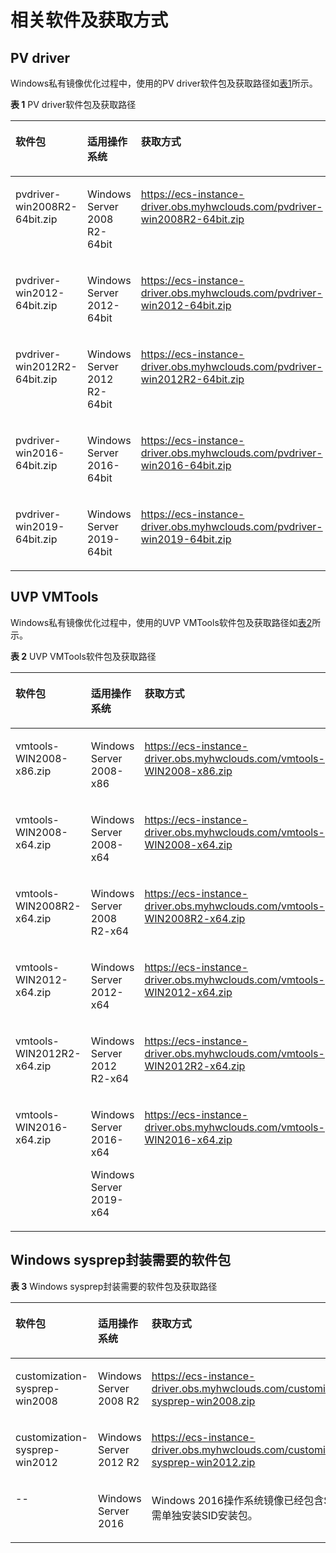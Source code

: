 # 相关软件及获取方式<a name="ims_01_0317"></a>

## PV driver<a name="section11827135261718"></a>

Windows私有镜像优化过程中，使用的PV driver软件包及获取路径如[表1](#table5706231295645)所示。

**表 1**  PV driver软件包及获取路径

<a name="table5706231295645"></a>
<table><thead align="left"><tr id="row3191990095645"><th class="cellrowborder" valign="top" width="26.05%" id="mcps1.2.4.1.1"><p id="p1047902795817"><a name="p1047902795817"></a><a name="p1047902795817"></a>软件包</p>
</th>
<th class="cellrowborder" valign="top" width="26.119999999999997%" id="mcps1.2.4.1.2"><p id="p4349489895817"><a name="p4349489895817"></a><a name="p4349489895817"></a>适用操作系统</p>
</th>
<th class="cellrowborder" valign="top" width="47.83%" id="mcps1.2.4.1.3"><p id="p3342588295817"><a name="p3342588295817"></a><a name="p3342588295817"></a>获取方式</p>
</th>
</tr>
</thead>
<tbody><tr id="row3356146095645"><td class="cellrowborder" valign="top" width="26.05%" headers="mcps1.2.4.1.1 "><p id="p2969336995752"><a name="p2969336995752"></a><a name="p2969336995752"></a>pvdriver-win2008R2-64bit.zip</p>
</td>
<td class="cellrowborder" valign="top" width="26.119999999999997%" headers="mcps1.2.4.1.2 "><p id="p1256008195645"><a name="p1256008195645"></a><a name="p1256008195645"></a>Windows Server 2008 R2-64bit</p>
</td>
<td class="cellrowborder" valign="top" width="47.83%" headers="mcps1.2.4.1.3 "><p id="p2522331210021"><a name="p2522331210021"></a><a name="p2522331210021"></a><a href="https://ecs-instance-driver.obs.myhwclouds.com/pvdriver-win2008R2-64bit.zip" target="_blank" rel="noopener noreferrer">https://ecs-instance-driver.obs.myhwclouds.com/pvdriver-win2008R2-64bit.zip</a></p>
</td>
</tr>
<tr id="row1143107795758"><td class="cellrowborder" valign="top" width="26.05%" headers="mcps1.2.4.1.1 "><p id="p2097357995859"><a name="p2097357995859"></a><a name="p2097357995859"></a>pvdriver-win2012-64bit.zip</p>
</td>
<td class="cellrowborder" valign="top" width="26.119999999999997%" headers="mcps1.2.4.1.2 "><p id="p3869758295758"><a name="p3869758295758"></a><a name="p3869758295758"></a>Windows Server 2012-64bit</p>
</td>
<td class="cellrowborder" valign="top" width="47.83%" headers="mcps1.2.4.1.3 "><p id="p2431768110035"><a name="p2431768110035"></a><a name="p2431768110035"></a><a href="https://ecs-instance-driver.obs.myhwclouds.com/pvdriver-win2012-64bit.zip" target="_blank" rel="noopener noreferrer">https://ecs-instance-driver.obs.myhwclouds.com/pvdriver-win2012-64bit.zip</a></p>
</td>
</tr>
<tr id="row564313749582"><td class="cellrowborder" valign="top" width="26.05%" headers="mcps1.2.4.1.1 "><p id="p3222209595913"><a name="p3222209595913"></a><a name="p3222209595913"></a>pvdriver-win2012R2-64bit.zip</p>
</td>
<td class="cellrowborder" valign="top" width="26.119999999999997%" headers="mcps1.2.4.1.2 "><p id="p66463419582"><a name="p66463419582"></a><a name="p66463419582"></a>Windows Server 2012 R2-64bit</p>
</td>
<td class="cellrowborder" valign="top" width="47.83%" headers="mcps1.2.4.1.3 "><p id="p4919263710041"><a name="p4919263710041"></a><a name="p4919263710041"></a><a href="https://ecs-instance-driver.obs.myhwclouds.com/pvdriver-win2012R2-64bit.zip" target="_blank" rel="noopener noreferrer">https://ecs-instance-driver.obs.myhwclouds.com/pvdriver-win2012R2-64bit.zip</a></p>
</td>
</tr>
<tr id="row806942810046"><td class="cellrowborder" valign="top" width="26.05%" headers="mcps1.2.4.1.1 "><p id="p579444721016"><a name="p579444721016"></a><a name="p579444721016"></a>pvdriver-win2016-64bit.zip</p>
</td>
<td class="cellrowborder" valign="top" width="26.119999999999997%" headers="mcps1.2.4.1.2 "><p id="p443954261018"><a name="p443954261018"></a><a name="p443954261018"></a>Windows Server 2016-64bit</p>
</td>
<td class="cellrowborder" valign="top" width="47.83%" headers="mcps1.2.4.1.3 "><p id="p4677757910051"><a name="p4677757910051"></a><a name="p4677757910051"></a><a href="https://ecs-instance-driver.obs.myhwclouds.com/pvdriver-win2016-64bit.zip" target="_blank" rel="noopener noreferrer">https://ecs-instance-driver.obs.myhwclouds.com/pvdriver-win2016-64bit.zip</a></p>
</td>
</tr>
<tr id="row7723049153116"><td class="cellrowborder" valign="top" width="26.05%" headers="mcps1.2.4.1.1 "><p id="p14724124913111"><a name="p14724124913111"></a><a name="p14724124913111"></a>pvdriver-win2019-64bit.zip</p>
</td>
<td class="cellrowborder" valign="top" width="26.119999999999997%" headers="mcps1.2.4.1.2 "><p id="p1772415496311"><a name="p1772415496311"></a><a name="p1772415496311"></a>Windows Server 2019-64bit</p>
</td>
<td class="cellrowborder" valign="top" width="47.83%" headers="mcps1.2.4.1.3 "><p id="p272484919315"><a name="p272484919315"></a><a name="p272484919315"></a><a href="https://ecs-instance-driver.obs.myhwclouds.com/pvdriver-win2019-64bit.zip" target="_blank" rel="noopener noreferrer">https://ecs-instance-driver.obs.myhwclouds.com/pvdriver-win2019-64bit.zip</a></p>
</td>
</tr>
</tbody>
</table>

## UVP VMTools<a name="section2039583142817"></a>

Windows私有镜像优化过程中，使用的UVP VMTools软件包及获取路径如[表2](#table287880351029)所示。

**表 2**  UVP VMTools软件包及获取路径

<a name="table287880351029"></a>
<table><thead align="left"><tr id="row581551981029"><th class="cellrowborder" valign="top" width="25.682568256825682%" id="mcps1.2.4.1.1"><p id="p6646496310225"><a name="p6646496310225"></a><a name="p6646496310225"></a>软件包</p>
</th>
<th class="cellrowborder" valign="top" width="26.622662266226627%" id="mcps1.2.4.1.2"><p id="p1495289010225"><a name="p1495289010225"></a><a name="p1495289010225"></a>适用操作系统</p>
</th>
<th class="cellrowborder" valign="top" width="47.6947694769477%" id="mcps1.2.4.1.3"><p id="p322459810225"><a name="p322459810225"></a><a name="p322459810225"></a>获取方式</p>
</th>
</tr>
</thead>
<tbody><tr id="row644629451029"><td class="cellrowborder" valign="top" width="25.682568256825682%" headers="mcps1.2.4.1.1 "><p id="p3340846410256"><a name="p3340846410256"></a><a name="p3340846410256"></a>vmtools-WIN2008-x86.zip</p>
</td>
<td class="cellrowborder" valign="top" width="26.622662266226627%" headers="mcps1.2.4.1.2 "><p id="p213223571029"><a name="p213223571029"></a><a name="p213223571029"></a>Windows Server 2008-x86</p>
</td>
<td class="cellrowborder" valign="top" width="47.6947694769477%" headers="mcps1.2.4.1.3 "><p id="p3825706410240"><a name="p3825706410240"></a><a name="p3825706410240"></a><a href="https://ecs-instance-driver.obs.myhwclouds.com/vmtools-WIN2008-x86.zip" target="_blank" rel="noopener noreferrer">https://ecs-instance-driver.obs.myhwclouds.com/vmtools-WIN2008-x86.zip</a></p>
</td>
</tr>
<tr id="row418510231029"><td class="cellrowborder" valign="top" width="25.682568256825682%" headers="mcps1.2.4.1.1 "><p id="p5054423410259"><a name="p5054423410259"></a><a name="p5054423410259"></a>vmtools-WIN2008-x64.zip</p>
</td>
<td class="cellrowborder" valign="top" width="26.622662266226627%" headers="mcps1.2.4.1.2 "><p id="p422027771029"><a name="p422027771029"></a><a name="p422027771029"></a>Windows Server 2008-x64</p>
</td>
<td class="cellrowborder" valign="top" width="47.6947694769477%" headers="mcps1.2.4.1.3 "><p id="p2738971910246"><a name="p2738971910246"></a><a name="p2738971910246"></a><a href="https://ecs-instance-driver.obs.myhwclouds.com/vmtools-WIN2008-x64.zip" target="_blank" rel="noopener noreferrer">https://ecs-instance-driver.obs.myhwclouds.com/vmtools-WIN2008-x64.zip</a></p>
</td>
</tr>
<tr id="row936991610413"><td class="cellrowborder" valign="top" width="25.682568256825682%" headers="mcps1.2.4.1.1 "><p id="p1600055610444"><a name="p1600055610444"></a><a name="p1600055610444"></a>vmtools-WIN2008R2-x64.zip</p>
</td>
<td class="cellrowborder" valign="top" width="26.622662266226627%" headers="mcps1.2.4.1.2 "><p id="p5189277710445"><a name="p5189277710445"></a><a name="p5189277710445"></a>Windows Server 2008 R2-x64</p>
</td>
<td class="cellrowborder" valign="top" width="47.6947694769477%" headers="mcps1.2.4.1.3 "><p id="p1101589210423"><a name="p1101589210423"></a><a name="p1101589210423"></a><a href="https://ecs-instance-driver.obs.myhwclouds.com/vmtools-WIN2008R2-x64.zip" target="_blank" rel="noopener noreferrer">https://ecs-instance-driver.obs.myhwclouds.com/vmtools-WIN2008R2-x64.zip</a></p>
</td>
</tr>
<tr id="row3109057610416"><td class="cellrowborder" valign="top" width="25.682568256825682%" headers="mcps1.2.4.1.1 "><p id="p184781851052"><a name="p184781851052"></a><a name="p184781851052"></a>vmtools-WIN2012-x64.zip</p>
</td>
<td class="cellrowborder" valign="top" width="26.622662266226627%" headers="mcps1.2.4.1.2 "><p id="p38715801053"><a name="p38715801053"></a><a name="p38715801053"></a>Windows Server 2012-x64</p>
</td>
<td class="cellrowborder" valign="top" width="47.6947694769477%" headers="mcps1.2.4.1.3 "><p id="p506877110427"><a name="p506877110427"></a><a name="p506877110427"></a><a href="https://ecs-instance-driver.obs.myhwclouds.com/vmtools-WIN2012-x64.zip" target="_blank" rel="noopener noreferrer">https://ecs-instance-driver.obs.myhwclouds.com/vmtools-WIN2012-x64.zip</a></p>
</td>
</tr>
<tr id="row6193012410410"><td class="cellrowborder" valign="top" width="25.682568256825682%" headers="mcps1.2.4.1.1 "><p id="p396242010510"><a name="p396242010510"></a><a name="p396242010510"></a>vmtools-WIN2012R2-x64.zip</p>
</td>
<td class="cellrowborder" valign="top" width="26.622662266226627%" headers="mcps1.2.4.1.2 "><p id="p5820549110512"><a name="p5820549110512"></a><a name="p5820549110512"></a>Windows Server 2012 R2-x64</p>
</td>
<td class="cellrowborder" valign="top" width="47.6947694769477%" headers="mcps1.2.4.1.3 "><p id="p5799231510432"><a name="p5799231510432"></a><a name="p5799231510432"></a><a href="https://ecs-instance-driver.obs.myhwclouds.com/vmtools-WIN2012R2-x64.zip" target="_blank" rel="noopener noreferrer">https://ecs-instance-driver.obs.myhwclouds.com/vmtools-WIN2012R2-x64.zip</a></p>
</td>
</tr>
<tr id="row404829461047"><td class="cellrowborder" valign="top" width="25.682568256825682%" headers="mcps1.2.4.1.1 "><p id="p4432866110518"><a name="p4432866110518"></a><a name="p4432866110518"></a>vmtools-WIN2016-x64.zip</p>
</td>
<td class="cellrowborder" valign="top" width="26.622662266226627%" headers="mcps1.2.4.1.2 "><p id="p3249529910520"><a name="p3249529910520"></a><a name="p3249529910520"></a>Windows Server 2016-x64</p>
<p id="p5737115410302"><a name="p5737115410302"></a><a name="p5737115410302"></a>Windows Server 2019-x64</p>
</td>
<td class="cellrowborder" valign="top" width="47.6947694769477%" headers="mcps1.2.4.1.3 "><p id="p4550897610438"><a name="p4550897610438"></a><a name="p4550897610438"></a><a href="https://ecs-instance-driver.obs.myhwclouds.com/vmtools-WIN2016-x64.zip" target="_blank" rel="noopener noreferrer">https://ecs-instance-driver.obs.myhwclouds.com/vmtools-WIN2016-x64.zip</a></p>
</td>
</tr>
</tbody>
</table>

## Windows sysprep封装需要的软件包<a name="section13411163914819"></a>

**表 3**  Windows sysprep封装需要的软件包及获取路径

<a name="table23580830163546"></a>
<table><thead align="left"><tr id="row4790635163546"><th class="cellrowborder" valign="top" width="24.46%" id="mcps1.2.4.1.1"><p id="p52497191163546"><a name="p52497191163546"></a><a name="p52497191163546"></a>软件包</p>
</th>
<th class="cellrowborder" valign="top" width="28.92%" id="mcps1.2.4.1.2"><p id="p24414046163546"><a name="p24414046163546"></a><a name="p24414046163546"></a>适用操作系统</p>
</th>
<th class="cellrowborder" valign="top" width="46.62%" id="mcps1.2.4.1.3"><p id="p31380730163546"><a name="p31380730163546"></a><a name="p31380730163546"></a>获取方式</p>
</th>
</tr>
</thead>
<tbody><tr id="row58811235163546"><td class="cellrowborder" valign="top" width="24.46%" headers="mcps1.2.4.1.1 "><p id="p66089600163546"><a name="p66089600163546"></a><a name="p66089600163546"></a>customization-sysprep-win2008</p>
</td>
<td class="cellrowborder" valign="top" width="28.92%" headers="mcps1.2.4.1.2 "><p id="p51657402163546"><a name="p51657402163546"></a><a name="p51657402163546"></a>Windows Server 2008 R2</p>
</td>
<td class="cellrowborder" valign="top" width="46.62%" headers="mcps1.2.4.1.3 "><p id="p23500024163546"><a name="p23500024163546"></a><a name="p23500024163546"></a><a href="https://ecs-instance-driver.obs.myhwclouds.com/customization-sysprep-win2008.zip" target="_blank" rel="noopener noreferrer">https://ecs-instance-driver.obs.myhwclouds.com/customization-sysprep-win2008.zip</a></p>
</td>
</tr>
<tr id="row34600354163546"><td class="cellrowborder" valign="top" width="24.46%" headers="mcps1.2.4.1.1 "><p id="p51165278163546"><a name="p51165278163546"></a><a name="p51165278163546"></a>customization-sysprep-win2012</p>
</td>
<td class="cellrowborder" valign="top" width="28.92%" headers="mcps1.2.4.1.2 "><p id="p20607358165052"><a name="p20607358165052"></a><a name="p20607358165052"></a>Windows Server 2012 R2</p>
</td>
<td class="cellrowborder" valign="top" width="46.62%" headers="mcps1.2.4.1.3 "><p id="p16851242163546"><a name="p16851242163546"></a><a name="p16851242163546"></a><u id="u19375143610486"><a name="u19375143610486"></a><a name="u19375143610486"></a><a href="https://ecs-instance-driver.obs.myhwclouds.com/customization-sysprep-win2012.zip" target="_blank" rel="noopener noreferrer">https://ecs-instance-driver.obs.myhwclouds.com/customization-sysprep-win2012.zip</a></u></p>
</td>
</tr>
<tr id="row11581713452"><td class="cellrowborder" valign="top" width="24.46%" headers="mcps1.2.4.1.1 "><p id="p9590112451"><a name="p9590112451"></a><a name="p9590112451"></a>--</p>
</td>
<td class="cellrowborder" valign="top" width="28.92%" headers="mcps1.2.4.1.2 "><p id="p144592192450"><a name="p144592192450"></a><a name="p144592192450"></a>Windows Server 2016</p>
</td>
<td class="cellrowborder" valign="top" width="46.62%" headers="mcps1.2.4.1.3 "><p id="p14591419454"><a name="p14591419454"></a><a name="p14591419454"></a>Windows 2016操作系统镜像已经包含SID；不需单独安装SID安装包。</p>
</td>
</tr>
</tbody>
</table>

